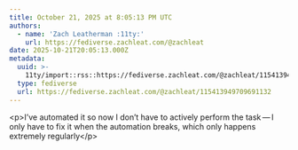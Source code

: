 ```yaml
---
title: October 21, 2025 at 8:05:13 PM UTC
authors:
  - name: 'Zach Leatherman :11ty:'
    url: https://fediverse.zachleat.com/@zachleat
date: 2025-10-21T20:05:13.000Z
metadata:
  uuid: >-
    11ty/import::rss::https://fediverse.zachleat.com/@zachleat/115413949709691132
  type: fediverse
  url: https://fediverse.zachleat.com/@zachleat/115413949709691132
---
```

\<p>I’ve automated it so now I don’t have to actively perform the task — I only have to fix it when the automation breaks, which only happens extremely regularly\</p>
